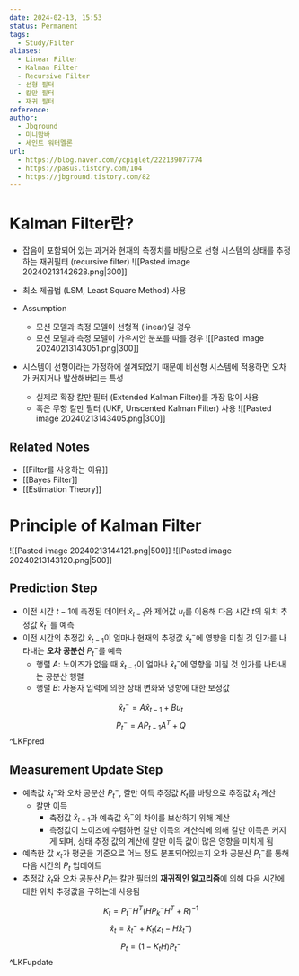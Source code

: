 ```yaml
---
date: 2024-02-13, 15:53
status: Permanent
tags:
  - Study/Filter
aliases:
  - Linear Filter
  - Kalman Filter
  - Recursive Filter
  - 선형 필터
  - 칼만 필터
  - 재귀 필터
reference: 
author:
  - Jbground
  - 미니맘바
  - 세인트 워터멜론
url:
  - https://blog.naver.com/ycpiglet/222139077774
  - https://pasus.tistory.com/104
  - https://jbground.tistory.com/82
---
```

# Kalman Filter란?
- 잡음이 포함되어 있는 과거와 현재의 측정치를 바탕으로 선형 시스템의 상태를 추정하는 재귀필터 (recursive filter)
  ![[Pasted image 20240213142628.png|300]]
- 최소 제곱법 (LSM, Least Square Method) 사용
  
- Assumption
	- 모션 모델과 측정 모델이 선형적 (linear)일 경우
	- 모션 모델과 측정 모델이 가우시안 분포를 따를 경우
	  ![[Pasted image 20240213143051.png|300]]
- 시스템이 선형이라는 가정하에 설계되었기 때문에 비선형 시스템에 적용하면 오차가 커지거나 발산해버리는 특성
	- 실제로 확장 칼만 필터 (Extended Kalman Filter)를 가장 많이 사용
	- 혹은 무향 칼만 필터 (UKF, Unscented Kalman Filter) 사용
	  ![[Pasted image 20240213143405.png|300]]
## Related Notes
- [[Filter를 사용하는 이유]]
- [[Bayes Filter]]
- [[Estimation Theory]]
# Principle of Kalman Filter
![[Pasted image 20240213144121.png|500]]
![[Pasted image 20240213143120.png|500]]

## Prediction Step 
- 이전 시간 $t-1$에 측정된 데이터 $\hat{x}_{t-1}$와 제어값 $u_t$를 이용해 다음 시간 $t$의 위치 추정값 $\hat{x}^-_t$를 예측
- 이전 시간의 추정값 $\hat{x}_{t-1}$이 얼마나 현재의 추정값 $\hat{x}^-_t$에 영향을 미칠 것 인가를 나타내는 **오차 공분산** $P_t^-$를 예측
	- 행렬 $A$: 노이즈가 없을 때 $\hat{x}_{t-1}$이 얼마나 $\hat{x}^-_t$에 영향을 미칠 것 인가를 나타내는 공분산 행렬
	- 행렬 $B$: 사용자 입력에 의한 상태 변화와 영향에 대한 보정값

$$\hat{x}_t^-=A\hat{x}_{t-1}+Bu_t$$
$$P_t^-=AP_{t-1}A^T+Q$$ ^LKFpred
## Measurement Update Step
- 예측값 $\hat{x}_t^-$와 오차 공분산 $P_t^-$, 칼만 이득 추정값 $K_t$를 바탕으로 추정값 $\hat{x}_t$ 계산
	- 칼만 이득
	  - 측정값 $\hat{x}_{t-1}$과 예측값 $\hat{x}_t^-$의 차이를 보상하기 위해 계산
	  - 측정값이 노이즈에 수렴하면 칼만 이득의 계산식에 의해 칼만 이득은 커지게 되며, 상태 추정 값의 계산에 칼만 이득 값이 많은 영향을 미치게 됨
- 예측한 값 $x_t$가 평균을 기준으로 어느 정도 분포되어있는지 오차 공분산 $P_t^-$를 통해 다음 시간의 $P_{t}$ 업데이트
- 추정값 $\hat{x}_t$와 오차 공분산 $P_{t}$는 칼만 필터의 **재귀적인 알고리즘**에 의해 다음 시간에 대한 위치 추정값을 구하는데 사용됨

$$K_t=P_t^-H^T(HP^-_kH^T+R)^{-1}$$
$$\hat{x}_t=\hat{x}_t^-+K_t(z_t-H\hat{x}_t^-)$$
$$P_t=(1-K_tH)P_t^-$$ ^LKFupdate
